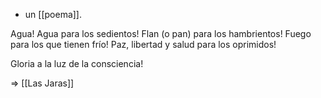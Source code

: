 - un [[poema]].

Agua!
Agua para los sedientos!
Flan (o pan) para los hambrientos!
Fuego para los que tienen frío!
Paz, libertad y salud para los oprimidos!

Gloria a la luz de la consciencia!

=> [[Las Jaras]]
